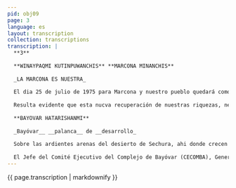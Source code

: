 ```yaml
---
pid: obj09
page: 3
language: es
layout: transcription
collection: transcriptions
transcription: |
  **3**
  
  **WINAYPAQMI KUTINPUWANCHIS** **MARCONA MINANCHIS**
  
  _LA MARCONA ES NUESTRA_
  
  El dia 25 de julio de 1975 para Marcona y nuestro pueblo quedará como un dia extraordinario en la historia del Peru. En Marcona el pueblo como un solo hombre se hizo presente para saludar la nacionalización de la Marcona Minin Company, participando de esta manera en el logro de nuestra segunda independencia. Frente al abuso, frente a la prepotericia imperialista, la Revolución Peruana dijo presente y tomó posesión de uno de los Complejos de hierro más grandes de la América Latina, hasta ayer depredada por la voraz empresa imperialista Marcona Mining Company tentáculo de una transnacional.
  
  Resulta evidente que esta nucva recuperación de nuestras riquezas, necesaria por si sola, se había tornado especialmente urgente por el comportamiento de esta empresa transnacional, tanto en los últimos tiempos, como a través de toda su permanencia en nuestro territorio. Hay pues en el presente caso un elemento de moralización siempre enarbolada por la Revolución. Es de conocimiento también que la Corporación Peruana del Santarecibió en asignación en 1945, los yacimientos de hierro de Marcona, situados en el departamento de Ica, para más tarde ser explotadas por una sucursal local de las empresas Utah Construction Company y Marcona Mining Company. En los considerandos del Decreto 21228, expropiatorio de la sucursal local de la Marcona Mining Company, se establece una serie de incumplimientos contractuales por parte de la empresa, que constituyeron ejemplos tipicos de acción depredadora de empresas transnacionales que no respetan los derechos de los países cuyas riquezas extraen. De ahí que el General Jorge Fernández Maldonado lo recordó claramente en su mensaje a la nación la Revolución Peruana, que no desea ser enemiga de nadie, no transigirá, sin embargo, en la defensa de los intereses de la Patria Revolucionaria. Aqui, las empresas extranjeras CUMPLEN ESTRICTAMENTE CON LAS LEYES SE VAN. No hay otra alternativa y no lo habrá con nuestro Gobierno Revolucionario. Tras una serie de deliberaciones de una comisión gubernamental y la correspondiente a esta empresa transnacional, no se llegó a soluciones favorables. La Comisión nombrada para el efecto encontró inaceptable la propuesta de la Marcona Mining Company y decidio consiguientemente a su inmediata expropiación. Es por todo ello que el Decreto Ley 21228 declara de necesidad y utilidad publicas la nacionalización del Complejo Minero -- Metalurgico que opera en el país, la Marcona Mining Company. Creándose asimismo la empresa HIERRO--PERU, y se coloca a su frente a un hombre de la integridad, capacidad y vocación revolucionaria del General (r) Juan Bossio Collas. MARCONA HA WUELTO A MANOS DEL PUEBLO PARA SIEMPRE.
  
  **BAYOVAR HATARISHANMI**
  
  _Bayóvar__ __palanca__ de __desarrollo_
  
  Sobre las ardientes arenas del desierto de Sechura, ahi donde crecen sólo pequeños arbustos como los zapotes y los vichayos, se levanta el Complejo de Bayóvar, considerado como el más grande y ambicioso proyecto emprendido hasta ahora en el Peru. Más de 80 mil millones de soles serán dedicados a esta monumental obra que representa la palanca de desarrollo del norte peruano.
  
  El Jefe del Comité Ejecutivo del Complejo de Bayóvar (CECOMBA), General de División Guillermo Arbulu Galliani, expuso el día 21 del Pte. al país los alcances de este proyecto y detalló cada una de las ramas que abarca. Informó que ya está en construcción el Terminal del Oleoducto Nor Peruano, que en un tramo de cien kilometros se encuentra dentro del área de Bayóvar La inversión -- dijo- es de 1,397"070,000.00 soles y servirá para abastecer a los buques tanques fondeados en el muelle petrolero, también en construcción. El muelle permitirá cargar 100 mil barriles por hora. Aseveró también que en 1979 estará en servicio la refinería de Petróleo, que sera dos veces más grande que la de Talara y cuatro veces más que la de La Pampilla La inversión supera los 8,900 millones de soles. El Jefe de CECOMBA explicó asimismo que la Planta de fertilizantes se encuentra en estudio de pre factivilidad y producirá 600%900 toneladas métricas de amoníaco yyo úrea al día. En 1980 entrará en funcionamiento --revelo-Complejo Petroquimico Integrado, que abarca la pctro quimica básica, intermedia y final. Al referirse a la Planta de Fosfatos señaló que esta, en su primera etapa, permitirá obtener 800 mil toneladas métricas anuales de concentrados de roca fosforica, n partir do 1977. Dos años después producirá 460,000 toneladas de ácido fosforico anuales y 337,000 toneladas de superfosfato triple y 231,000 de fosfato diamonico. Indicó también que el Complcjo Metalurgico producirá 200,000 toneladas de zinc refinado, 200,000 de cobre refinado y 700,000 de ácido sulfurico. La Planta de Salmuera producira, a partir de 1979, 100,000 toncladas anuales de cloruro de potasio y un millón de cloruro de sodio.
---
```


{{ page.transcription | markdownify }}
